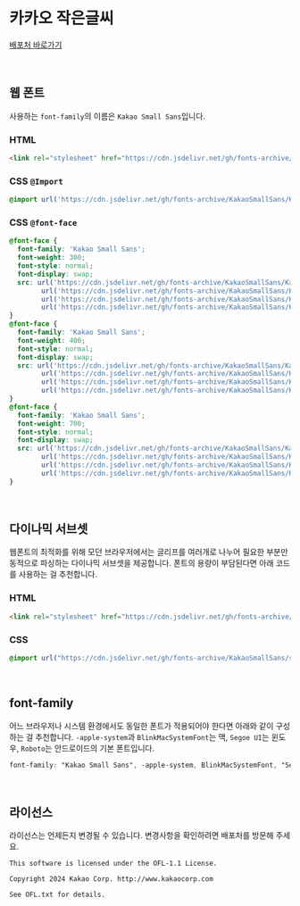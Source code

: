 # 카카오 작은글씨

[배포처 바로가기](https://github.com/kakao/kakao-font)

&nbsp;

## 웹 폰트

사용하는 `font-family`의 이름은 `Kakao Small Sans`입니다.

### HTML

```html
<link rel="stylesheet" href="https://cdn.jsdelivr.net/gh/fonts-archive/KakaoSmallSans/KakaoSmallSans.css" type="text/css"/>
```

### CSS `@Import`

```css
@import url('https://cdn.jsdelivr.net/gh/fonts-archive/KakaoSmallSans/KakaoSmallSans.css');
```

### CSS `@font-face`

```css
@font-face {
  font-family: 'Kakao Small Sans';
  font-weight: 300;
  font-style: normal;
  font-display: swap;
  src: url('https://cdn.jsdelivr.net/gh/fonts-archive/KakaoSmallSans/KakaoSmallSans-Light.woff2') format('woff2'),
        url('https://cdn.jsdelivr.net/gh/fonts-archive/KakaoSmallSans/KakaoSmallSans-Light.woff') format('woff'),
        url('https://cdn.jsdelivr.net/gh/fonts-archive/KakaoSmallSans/KakaoSmallSans-Light.otf') format('opentype'),
        url('https://cdn.jsdelivr.net/gh/fonts-archive/KakaoSmallSans/KakaoSmallSans-Light.ttf') format('truetype');
}
@font-face {
  font-family: 'Kakao Small Sans';
  font-weight: 400;
  font-style: normal;
  font-display: swap;
  src: url('https://cdn.jsdelivr.net/gh/fonts-archive/KakaoSmallSans/KakaoSmallSans-Regular.woff2') format('woff2'),
        url('https://cdn.jsdelivr.net/gh/fonts-archive/KakaoSmallSans/KakaoSmallSans-Regular.woff') format('woff'),
        url('https://cdn.jsdelivr.net/gh/fonts-archive/KakaoSmallSans/KakaoSmallSans-Regular.otf') format('opentype'),
        url('https://cdn.jsdelivr.net/gh/fonts-archive/KakaoSmallSans/KakaoSmallSans-Regular.ttf') format('truetype');
}
@font-face {
  font-family: 'Kakao Small Sans';
  font-weight: 700;
  font-style: normal;
  font-display: swap;
  src: url('https://cdn.jsdelivr.net/gh/fonts-archive/KakaoSmallSans/KakaoSmallSans-Bold.woff2') format('woff2'),
        url('https://cdn.jsdelivr.net/gh/fonts-archive/KakaoSmallSans/KakaoSmallSans-Bold.woff') format('woff'),
        url('https://cdn.jsdelivr.net/gh/fonts-archive/KakaoSmallSans/KakaoSmallSans-Bold.otf') format('opentype'),
        url('https://cdn.jsdelivr.net/gh/fonts-archive/KakaoSmallSans/KakaoSmallSans-Bold.ttf') format('truetype');
}
```

&nbsp;

## 다이나믹 서브셋

웹폰트의 최적화를 위해 모던 브라우저에서는 글리프를 여러개로 나누어 필요한 부분만 동적으로 파싱하는 다이나믹 서브셋을 제공합니다. 폰트의 용량이 부담된다면 아래 코드를 사용하는 걸 추천합니다.

### HTML

```html
<link rel="stylesheet" href="https://cdn.jsdelivr.net/gh/fonts-archive/KakaoSmallSans/subsets/KakaoSmallSans-dynamic-subset.css" type="text/css"/>
```

### CSS

```css
@import url("https://cdn.jsdelivr.net/gh/fonts-archive/KakaoSmallSans/subsets/KakaoSmallSans-dynamic-subset.css");
```

&nbsp;

## font-family

어느 브라우저나 시스템 환경에서도 동일한 폰트가 적용되어야 한다면 아래와 같이 구성하는 걸 추천합니다. `-apple-system`과 `BlinkMacSystemFont`는 맥, `Segoe UI`는 윈도우, `Roboto`는 안드로이드의 기본 폰트입니다.

```css
font-family: "Kakao Small Sans", -apple-system, BlinkMacSystemFont, "Segoe UI",Roboto, Oxygen, Ubuntu, Cantarell, "Open Sans", "Helvetica Neue", sans-serif;
```

&nbsp;

## 라이선스

라이선스는 언제든지 변경될 수 있습니다. 변경사항을 확인하려면 배포처를 방문해 주세요.

```
This software is licensed under the OFL-1.1 License.

Copyright 2024 Kakao Corp. http://www.kakaocorp.com

See OFL.txt for details.
```

